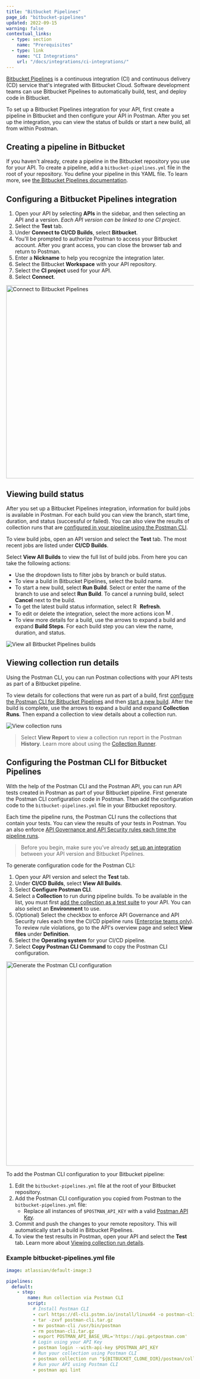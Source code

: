 ```yaml
---
title: "Bitbucket Pipelines"
page_id: "bitbucket-pipelines"
updated: 2022-09-15
warning: false
contextual_links:
  - type: section
    name: "Prerequisites"
  - type: link
    name: "CI Integrations"
    url: "/docs/integrations/ci-integrations/"
---
```


[Bitbucket Pipelines](https://bitbucket.org/product/features/pipelines) is a continuous integration (CI) and continuous delivery (CD) service that's integrated with Bitbucket Cloud. Software development teams can use Bitbucket Pipelines to automatically build, test, and deploy code in Bitbucket.

To set up a Bitbucket Pipelines integration for your API, first create a pipeline in Bitbucket and then configure your API in Postman. After you set up the integration, you can view the status of builds or start a new build, all from within Postman.

## Creating a pipeline in Bitbucket

If you haven't already, create a pipeline in the Bitbucket repository you use for your API. To create a pipeline, add a `bitbucket-pipelines.yml` file in the root of your repository. You define your pipeline in this YAML file. To learn more, see [the Bitbucket Pipelines documentation](https://support.atlassian.com/bitbucket-cloud/docs/get-started-with-bitbucket-pipelines/).

## Configuring a Bitbucket Pipelines integration

1. Open your API by selecting **APIs** in the sidebar, and then selecting an API and a version. *Each API version can be linked to one CI project*.
1. Select the **Test** tab.
1. Under **Connect to CI/CD Builds**, select **Bitbucket**.
1. You'll be prompted to authorize Postman to access your Bitbucket account. After you grant access, you can close the browser tab and return to Postman.
1. Enter a **Nickname** to help you recognize the integration later.
1. Select the Bitbucket **Workspace** with your API repository.
1. Select the **CI project** used for your API.
1. Select **Connect**.

<img alt="Connect to Bitbucket Pipelines" src="https://assets.postman.com/postman-docs/bitbucket-pipelines-connect-project-v9-15.jpg" width="518px">

## Viewing build status

After you set up a Bitbucket Pipelines integration, information for build jobs is available in Postman. For each build you can view the branch, start time, duration, and status (successful or failed). You can also view the results of collection runs that are [configured in your pipeline using the Postman CLI](#viewing-collection-run-details).

To view build jobs, open an API version and select the **Test** tab. The most recent jobs are listed under **CI/CD Builds**.

Select **View All Builds** to view the full list of build jobs. From here you can take the following actions:

* Use the dropdown lists to filter jobs by branch or build status.
* To view a build in Bitbucket Pipelines, select the build name.
* To start a new build, select **Run Build**. Select or enter the name of the branch to use and select **Run Build**. To cancel a running build, select **Cancel** next to the build.
* To get the latest build status information, select <img alt="Refresh icon" src="https://assets.postman.com/postman-docs/icon-refresh-v9-5.jpg#icon" width="14px"> **Refresh**.
* To edit or delete the integration, select the more actions icon <img alt="More actions icon" src="https://assets.postman.com/postman-docs/icon-more-actions-v9.jpg#icon" width="16px">.
* To view more details for a build, use the arrows to expand a build and expand **Build Steps**. For each build step you can view the name, duration, and status.

<img alt="View all Bitbucket Pipelines builds" src="https://assets.postman.com/postman-docs/bitbucket-pipelines-builds-v9-19.jpg">

## Viewing collection run details

Using the Postman CLI, you can run Postman collections with your API tests as part of a Bitbucket pipeline.

To view details for collections that were run as part of a build, first [configure the Postman CLI for Bitbucket Pipelines](#configuring-the-postman-cli-for-bitbucket-pipelines) and then [start a new build](#viewing-build-status). After the build is complete, use the arrows to expand a build and expand **Collection Runs**. Then expand a collection to view details about a collection run.

<img alt="View collection runs" src="https://assets.postman.com/postman-docs/bitbucket-pipelines-collection-runs-v9-19.jpg">

> Select **View Report** to view a collection run report in the Postman **History**. Learn more about using the [Collection Runner](/docs/running-collections/intro-to-collection-runs/).

## Configuring the Postman CLI for Bitbucket Pipelines

With the help of the Postman CLI and the Postman API, you can run API tests created in Postman as part of your Bitbucket pipeline. First generate the Postman CLI configuration code in Postman. Then add the configuration code to the `bitbucket-pipelines.yml` file in your Bitbucket repository.

Each time the pipeline runs, the Postman CLI runs the collections that contain your tests. You can view the results of your tests in Postman. You an also enforce [API Governance and API Security rules each time the pipeline runs](/docs/api-governance/api-definition/api-definition-warnings/#tracking-governance-and-security-rule-violations-in-cicd). <!-- TODO: this is a new URL, must validate before merging to develop -->

> Before you begin, make sure you’ve already [set up an integration](#configuring-bitbucket-pipelines-integration) between your API version and Bitbucket Pipelines.

To generate configuration code for the Postman CLI:

1. Open your API version and select the **Test** tab.
1. Under **CI/CD Builds**, select **View All Builds**.
1. Select **Configure Postman CLI**.
1. Select a **Collection** to run during pipeline builds. To be available in the list, you must first [add the collection as a test suite](/docs/designing-and-developing-your-api/testing-an-api/#adding-tests) to your API. You can also select an **Environment** to use.
1. (Optional) Select the checkbox to enforce API Governance and API Security rules each time the CI/CD pipeline runs ([Enterprise teams only](https://www.postman.com/pricing/)). To review rule violations, go to the API's overview page and select **View files** under **Definition**.
1. Select the **Operating system** for your CI/CD pipeline.
1. Select **Copy Postman CLI Command** to copy the Postman CLI configuration.

<img alt="Generate the Postman CLI configuration" src="https://assets.postman.com/postman-docs/v10/generate-postman-cli-v10-b.jpg" width="548px">

To add the Postman CLI configuration to your Bitbucket pipeline:

1. Edit the `bitbucket-pipelines.yml` file at the root of your Bitbucket repository.
1. Add the Postman CLI configuration you copied from Postman to the `bitbucket-pipelines.yml` file:
    * Replace all instances of `$POSTMAN_API_KEY` with a valid [Postman API Key](/docs/developer/intro-api/#generating-a-postman-api-key).
1. Commit and push the changes to your remote repository. This will automatically start a build in Bitbucket Pipelines.
1. To view the test results in Postman, open your API and select the **Test** tab. Learn more about [Viewing collection run details](#viewing-collection-run-details).

### Example bitbucket-pipelines.yml file

```yaml
image: atlassian/default-image:3

pipelines:
  default:
    - step:
        name: Run collection via Postman CLI
        script:
          # Install Postman CLI
          - curl https://dl-cli.pstmn.io/install/linux64 -o postman-cli.tar.gz
          - tar -zxvf postman-cli.tar.gz
          - mv postman-cli /usr/bin/postman
          - rm postman-cli.tar.gz
          - export POSTMAN_API_BASE_URL='https://api.getpostman.com'
          # Login using your API Key
          - postman login --with-api-key $POSTMAN_API_KEY
          # Run your collection using Postman CLI
          - postman collection run "${BITBUCKET_CLONE_DIR}/postman/collections/Postman CLI Collection Test_4946945-3673316a-9a35-4b0d-a148-3566b490798d.json"
          # Run your API using Postman CLI
          - postman api lint
```
